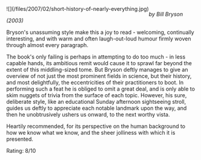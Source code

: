 <!--
.. title: A Short History Of Nearly Everything
.. slug: a-short-history-of-nearly-everything
.. date: 2007-02-21 00:12:36-06:00
.. tags: media,book,non-fiction,history
-->

<span style="float: left">
![](/files/2007/02/short-history-of-nearly-everything.jpg)
</span>

*by Bill Bryson (2003)*

Bryson's unassuming style make this a joy to read - welcoming,
continually interesting, and with warm and often laugh-out-loud humour
firmly woven through almost every paragraph.

The book's only failing is perhaps in attempting to do too much - in
less capable hands, its ambitious remit would cause it to sprawl far
beyond the extent of this middling-sized tome. But Bryson deftly manages
to give an overview of not just the most prominent fields in science,
but their history, and most delightfully, the eccentricities of their
practitioners to boot. In performing such a feat he is obliged to omit a
great deal, and is only able to skim nuggets of trivia from the surface
of each topic. However, his sure, deliberate style, like an educational
Sunday afternoon sightseeing stroll, guides us deftly to appreciate each
notable landmark upon the way, and then he unobtrusively ushers us
onward, to the next worthy vista.

Heartily recommended, for its perspective on the human background to how
we know what we know, and the sheer jolliness with which it is
presented.

Rating: 8/10

<br style="clear: both" />
